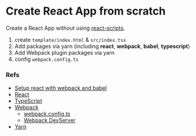 # Create React App from scratch

Create a React App without using [react-scripts](https://www.npmjs.com/package/react-scripts).

1. create `template/index.html` & `src/index.tsx`
2. Add packages via yarn (including **react**, **webpack**, **babel**, **typescript**)
3. Add Webpack plugin packages via yarn
4. config `webpack.config.ts`

### Refs

- [Setup react with webpack and babel](https://medium.com/age-of-awareness/setup-react-with-webpack-and-babel-5114a14a47e9)
- [React](https://reactjs.org)
- [TypeScript](https://www.typescriptlang.org)
- [Webpack](https://webpack.js.org)
  - [webpack.config.ts](https://webpack.js.org/configuration/configuration-languages/)
  - [Webpack DevServer](https://webpack.js.org/configuration/dev-server/)
- [Yarn](https://yarnpkg.com)
